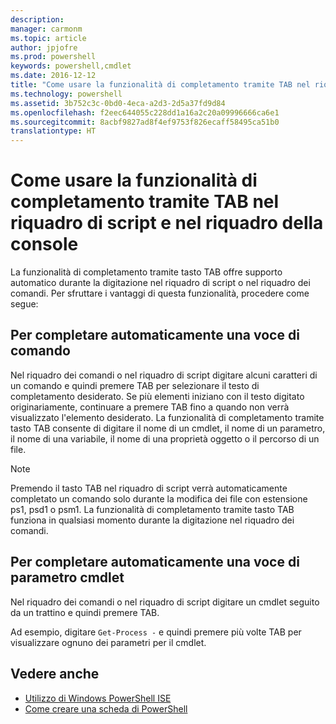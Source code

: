 ```yaml
---
description: 
manager: carmonm
ms.topic: article
author: jpjofre
ms.prod: powershell
keywords: powershell,cmdlet
ms.date: 2016-12-12
title: "Come usare la funzionalità di completamento tramite TAB nel riquadro di script e nel riquadro della console"
ms.technology: powershell
ms.assetid: 3b752c3c-0bd0-4eca-a2d3-2d5a37fd9d84
ms.openlocfilehash: f2eec644055c228dd1a16a2c20a09996666ca6e1
ms.sourcegitcommit: 8acbf9827ad8f4ef9753f826ecaff58495ca51b0
translationtype: HT
---
```

# <a name="how-to-use-tab-completion-in-the-script-pane-and-console-pane"></a>Come usare la funzionalità di completamento tramite TAB nel riquadro di script e nel riquadro della console
La funzionalità di completamento tramite tasto TAB offre supporto automatico durante la digitazione nel riquadro di script o nel riquadro dei comandi. Per sfruttare i vantaggi di questa funzionalità, procedere come segue:

## <a name="to-automatically-complete-a-command-entry"></a>Per completare automaticamente una voce di comando
Nel riquadro dei comandi o nel riquadro di script digitare alcuni caratteri di un comando e quindi premere TAB per selezionare il testo di completamento desiderato. Se più elementi iniziano con il testo digitato originariamente, continuare a premere TAB fino a quando non verrà visualizzato l'elemento desiderato. La funzionalità di completamento tramite tasto TAB consente di digitare il nome di un cmdlet, il nome di un parametro, il nome di una variabile, il nome di una proprietà oggetto o il percorso di un file.

> [!NOTE]
> Premendo il tasto TAB nel riquadro di script verrà automaticamente completato un comando solo durante la modifica dei file con estensione ps1, psd1 o psm1. La funzionalità di completamento tramite tasto TAB funziona in qualsiasi momento durante la digitazione nel riquadro dei comandi.

## <a name="to-automatically-complete-a-cmdlet-parameter-entry"></a>Per completare automaticamente una voce di parametro cmdlet
Nel riquadro dei comandi o nel riquadro di script digitare un cmdlet seguito da un trattino e quindi premere TAB.

Ad esempio, digitare `Get-Process -` e quindi premere più volte TAB per visualizzare ognuno dei parametri per il cmdlet.

## <a name="see-also"></a>Vedere anche
- [Utilizzo di Windows PowerShell ISE](using-the-windows-powershell-ise.md)
- [Come creare una scheda di PowerShell](How-to-Create-a-PowerShell-Tab-in-Windows-PowerShell-ISE.md)

